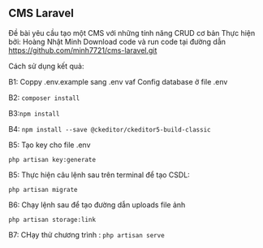 ## CMS Laravel
Đề bài yêu cầu tạo một CMS với những tính năng CRUD cơ bản Thực hiện bởi: Hoàng Nhật Minh
Download code và run code tại đường dẫn https://github.com/minh7721/cms-laravel.git

Cách sử dụng kết quả:

B1: 
Coppy .env.example sang .env vaf Config database ở file .env

B2:
`composer install`

B3:`npm install`

B4:
`npm install --save @ckeditor/ckeditor5-build-classic`

B5: Tạo key cho file .env

`php artisan key:generate`

B5: Thực hiện câu lệnh sau trên terminal để tạo CSDL:

`php artisan migrate`

B6: Chạy lệnh sau để tạo đường dẫn uploads file ảnh

`php artisan storage:link
`

B7: CHạy thử chương trình : 
`php artisan serve`
